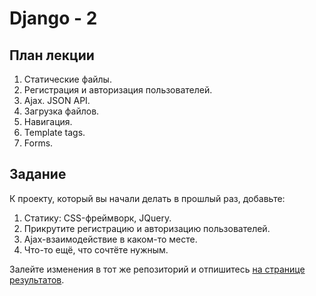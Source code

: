 Django - 2
======================

План лекции
-------

1. Статические файлы.
2. Регистрация и авторизация пользователей.
3. Ajax. JSON API.
4. Загрузка файлов.
5. Навигация.
6. Template tags.
7. Forms.


Задание
------

К проекту, который вы начали делать в прошлый раз, добавьте:

1. Статику: CSS-фреймворк, JQuery.
2. Прикрутите регистрацию и авторизацию пользователей.
1. Ajax-взаимодействие в каком-то месте.
4. Что-то ещё, что сочтёте нужным.

Залейте изменения в тот же репозиторий и отпишитесь [на странице результатов](https://github.com/vpavlenko/web-programming/wiki/%D0%A0%D0%B5%D1%88%D0%B5%D0%BD%D0%B8%D1%8F-%D0%B7%D0%B0%D0%B4%D0%B0%D0%BD%D0%B8%D0%B9-%D0%B7%D0%B0%D0%BD%D1%8F%D1%82%D0%B8%D1%8F-8:-Django-2).
